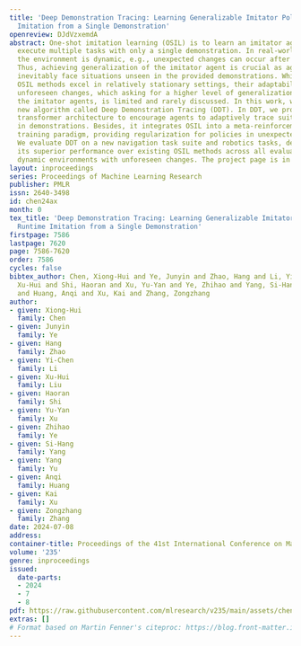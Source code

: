```yaml
---
title: 'Deep Demonstration Tracing: Learning Generalizable Imitator Policy for Runtime
  Imitation from a Single Demonstration'
openreview: DJdVzxemdA
abstract: One-shot imitation learning (OSIL) is to learn an imitator agent that can
  execute multiple tasks with only a single demonstration. In real-world scenario,
  the environment is dynamic, e.g., unexpected changes can occur after demonstration.
  Thus, achieving generalization of the imitator agent is crucial as agents would
  inevitably face situations unseen in the provided demonstrations. While traditional
  OSIL methods excel in relatively stationary settings, their adaptability to such
  unforeseen changes, which asking for a higher level of generalization ability for
  the imitator agents, is limited and rarely discussed. In this work, we present a
  new algorithm called Deep Demonstration Tracing (DDT). In DDT, we propose a demonstration
  transformer architecture to encourage agents to adaptively trace suitable states
  in demonstrations. Besides, it integrates OSIL into a meta-reinforcement-learning
  training paradigm, providing regularization for policies in unexpected situations.
  We evaluate DDT on a new navigation task suite and robotics tasks, demonstrating
  its superior performance over existing OSIL methods across all evaluated tasks in
  dynamic environments with unforeseen changes. The project page is in https://osil-ddt.github.io.
layout: inproceedings
series: Proceedings of Machine Learning Research
publisher: PMLR
issn: 2640-3498
id: chen24ax
month: 0
tex_title: 'Deep Demonstration Tracing: Learning Generalizable Imitator Policy for
  Runtime Imitation from a Single Demonstration'
firstpage: 7586
lastpage: 7620
page: 7586-7620
order: 7586
cycles: false
bibtex_author: Chen, Xiong-Hui and Ye, Junyin and Zhao, Hang and Li, Yi-Chen and Liu,
  Xu-Hui and Shi, Haoran and Xu, Yu-Yan and Ye, Zhihao and Yang, Si-Hang and Yu, Yang
  and Huang, Anqi and Xu, Kai and Zhang, Zongzhang
author:
- given: Xiong-Hui
  family: Chen
- given: Junyin
  family: Ye
- given: Hang
  family: Zhao
- given: Yi-Chen
  family: Li
- given: Xu-Hui
  family: Liu
- given: Haoran
  family: Shi
- given: Yu-Yan
  family: Xu
- given: Zhihao
  family: Ye
- given: Si-Hang
  family: Yang
- given: Yang
  family: Yu
- given: Anqi
  family: Huang
- given: Kai
  family: Xu
- given: Zongzhang
  family: Zhang
date: 2024-07-08
address:
container-title: Proceedings of the 41st International Conference on Machine Learning
volume: '235'
genre: inproceedings
issued:
  date-parts:
  - 2024
  - 7
  - 8
pdf: https://raw.githubusercontent.com/mlresearch/v235/main/assets/chen24ax/chen24ax.pdf
extras: []
# Format based on Martin Fenner's citeproc: https://blog.front-matter.io/posts/citeproc-yaml-for-bibliographies/
---
```

